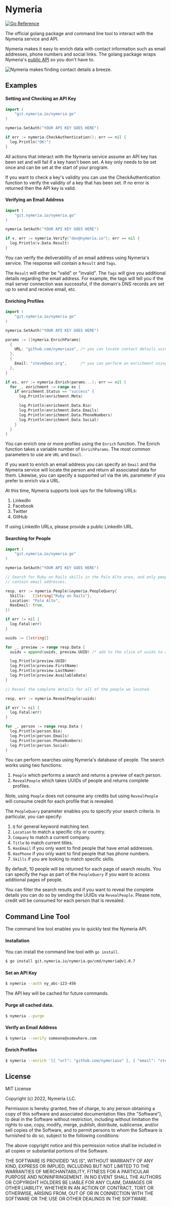 # Nymeria

[![Go Reference](https://pkg.go.dev/badge/git.nymeria.io/nymeria.go.svg)](https://pkg.go.dev/git.nymeria.io/nymeria.go)

The official golang package and command line tool to interact with the Nymeria service
and API.

Nymeria makes it easy to enrich data with contact information such as email
addresses, phone numbers and social links. The golang package wraps Nymeria's [public
API](https://www.nymeria.io/developers) so you don't have to.

![Nymeria makes finding contact details a breeze.](https://www.nymeria.io/assets/images/marquee.png)

## Examples

#### Setting and Checking an API Key

```go
import (
	"git.nymeria.io/nymeria.go"
)

nymeria.SetAuth("YOUR API KEY GOES HERE")

if err := nymeria.CheckAuthentication(); err == nil {
  log.Println("OK!")
}
```

All actions that interact with the Nymeria service assume an API key has been
set and will fail if a key hasn't been set. A key only needs to be set once and
can be set at the start of your program.

If you want to check a key's validity you can use the CheckAuthentication
function to verify the validity of a key that has been set. If no error is
returned then the API key is valid.

#### Verifying an Email Address

```go
import (
	"git.nymeria.io/nymeria.go"
)

nymeria.SetAuth("YOUR API KEY GOES HERE")

if v, err := nymeria.Verify("dev@nymeria.io"); err == nil {
  log.Println(v.Data.Result)
}
```

You can verify the deliverability of an email address using Nymeria's service.
The response will contain a `Result` and `Tags`.

The `Result` will either be "valid" or "invalid". The `Tags` will give you additional
details regarding the email address. For example, the tags will tell you if the mail
server connection was successful, if the domain's DNS records are set up to send and
receive email, etc.

#### Enriching Profiles

```go
import (
	"git.nymeria.io/nymeria.go"
)

nymeria.SetAuth("YOUR API KEY GOES HERE")

params := []nymeria.EnrichParams{
  {
    URL: "github.com/nymeriaio", /* you can locate contact details using a supported URL */
  },
  {
    Email: "steve@woz.org",      /* you can perform an enrichment using an email address */
  },
}

if es, err := nymeria.Enrich(params...); err == nil {
  for _, enrichment := range es {
    if enrichment.Status == "success" {
      log.Println(enrichment.Meta)

      log.Println(enrichment.Data.Bio)
      log.Println(enrichment.Data.Emails)
      log.Println(enrichment.Data.PhoneNumbers)
      log.Println(enrichment.Data.Social)
    }
  }
}
```

You can enrich one or more profiles using the `Enrich` function. The Enrich
function takes a variable number of `EnrichParams`. The most common parameters
to use are `URL` and `Email`.

If you want to enrich an email address you can specify an `Email` and the
Nymeria service will locate the person and return all associated data for them.
Likewise, you can specify a supported url via the `URL` parameter if you prefer
to enrich via a URL.

At this time, Nymeria supports look ups for the following URLs:

1. LinkedIn
2. Facebook
3. Twitter
4. GitHub

If using LinkedIn URLs, please provide a public LinkedIn URL.

#### Searching for People

```go
import (
	"git.nymeria.io/nymeria.go"
)

nymeria.SetAuth("YOUR API KEY GOES HERE")

// Search for Ruby on Rails skills in the Palo Alto area, and only people that
// contain email addresses.

resp, err := nymeria.People(&nymeria.PeopleQuery{
  Skills:   []string{"Ruby on Rails"},
  Location: "Palo Alto",
  HasEmail: true,
})

if err != nil {
  log.Fatal(err)
}

uuids := []string{}

for _, preview := range resp.Data {
  uuids = append(uuids, preview.UUID) /* add to the slice of uuids to reveal */

  log.Println(preview.UUID)
  log.Println(preview.FirstName)
  log.Println(preview.LastName)
  log.Println(preview.AvailableData)
}

// Reveal the complete details for all of the people we located.

resp, err := nymeria.RevealPeople(uuids)

if err != nil {
  log.Fatal(err)
}

for _, person := range resp.Data {
  log.Println(person.Bio)
  log.Println(person.Emails)
  log.Println(person.PhoneNumbers)
  log.Println(person.Social)
}
```

You can perform searches using Nymeria's database of people. The search works
using two functions:

1. `People` which performs a search and returns a preview of each person.
2. `RevealPeople` which takes UUIDs of people and returns complete profiles.

Note, using `People` does not consume any credits but using `RevealPeople` will
consume credit for each profile that is revealed.

The `PeopleQuery` parameter enables you to specify your search criteria. In
particular, you can specify:

1. `Q` for general keyword matching text.
2. `Location` to match a specific city or country.
3. `Company` to match a current company.
4. `Title` to match current titles.
5. `HasEmail` if you only want to find people that have email addresses.
6. `HasPhone` if you only want to find people that has phone numbers.
7. `Skills` if you are looking to match specific skills.

By default, 10 people will be returned for each page of search results. You can
specify the `Page` as part of the `PeopleQuery` if you want to access
additional pages of people.

You can filter the search results and if you want to reveal the complete details
you can do so by sending the UUIDs via `RevealPeople`. Please note, credit will
be consumed for each person that is revealed.

## Command Line Tool

The command line tool enables you to quickly test the Nymeria API.

#### Installation

You can install the command line tool with `go install`.

```bash
$ go install git.nymeria.io/nymeria.go/cmd/nymeria@v1.0.7
```

#### Set an API Key

```bash
$ nymeria --auth ny_abc-123-456
```

The API key will be cached for future commands.

#### Purge all cached data.

```bash
$ nymeria --purge
```

#### Verify an Email Address

```bash
$ nymeria --verify someone@somewhere.com
```

#### Enrich Profiles

```bash
$ nymeria --enrich '[{ "url": "github.com/nymeriaio" }, { "email": "steve@woz.org" }]'
```

## License

MIT License

Copyright (c) 2022, Nymeria LLC.

Permission is hereby granted, free of charge, to any person obtaining a copy
of this software and associated documentation files (the "Software"), to deal
in the Software without restriction, including without limitation the rights
to use, copy, modify, merge, publish, distribute, sublicense, and/or sell
copies of the Software, and to permit persons to whom the Software is
furnished to do so, subject to the following conditions:

The above copyright notice and this permission notice shall be included in all
copies or substantial portions of the Software.

THE SOFTWARE IS PROVIDED "AS IS", WITHOUT WARRANTY OF ANY KIND, EXPRESS OR
IMPLIED, INCLUDING BUT NOT LIMITED TO THE WARRANTIES OF MERCHANTABILITY,
FITNESS FOR A PARTICULAR PURPOSE AND NONINFRINGEMENT. IN NO EVENT SHALL THE
AUTHORS OR COPYRIGHT HOLDERS BE LIABLE FOR ANY CLAIM, DAMAGES OR OTHER
LIABILITY, WHETHER IN AN ACTION OF CONTRACT, TORT OR OTHERWISE, ARISING FROM,
OUT OF OR IN CONNECTION WITH THE SOFTWARE OR THE USE OR OTHER DEALINGS IN THE
SOFTWARE.

